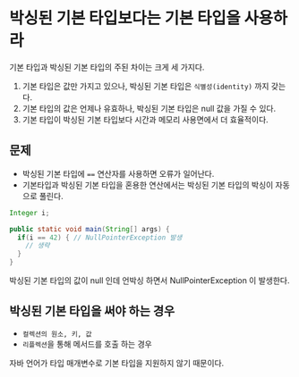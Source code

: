# 박싱된 기본 타입보다는 기본 타입을 사용하라

기본 타입과 박싱된 기본 타입의 주된 차이는 크게 세 가지다.

1. 기본 타입은 값만 가지고 있으나, 박싱된 기본 타입은 `식별성(identity)` 까지 갖는다.
2. 기본 타입의 값은 언제나 유효하나, 박싱된 기본 타입은 null 값을 가질 수 있다.
3. 기본 타입이 박싱된 기본 타입보다 시간과 메모리 사용면에서 더 효율적이다.

## 문제

- 박싱된 기본 타입에 `==` 연산자를 사용하면 오류가 일어난다.
- 기본타입과 박싱된 기본 타입을 혼용한 연산에서는 박싱된 기본 타입의 박싱이 자동으로 풀린다.

```java
Integer i;

public static void main(String[] args) {
  if(i == 42) { // NullPointerException 발생
    // 생략
  }
}
```

박싱된 기본 타입의 값이 null 인데 언박싱 하면서 NullPointerException 이 발생한다.

## 박싱된 기본 타입을 써야 하는 경우

- `컬렉션의 원소, 키, 값` 
- `리플렉션`을 통해 메서드를 호출 하는 경우

자바 언어가 타입 매개변수로 기본 타입을 지원하지 않기 때문이다.

